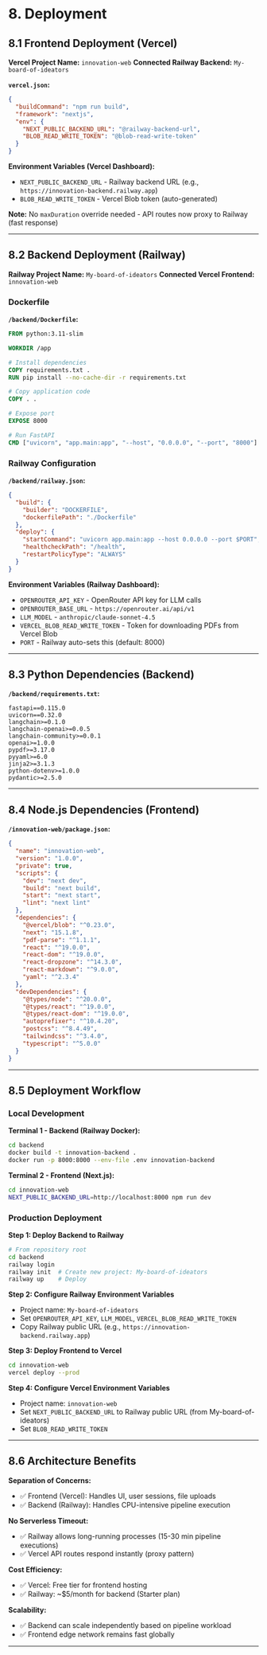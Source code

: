 # 8. Deployment

## 8.1 Frontend Deployment (Vercel)

**Vercel Project Name:** `innovation-web`
**Connected Railway Backend:** `My-board-of-ideators`

**`vercel.json`:**
```json
{
  "buildCommand": "npm run build",
  "framework": "nextjs",
  "env": {
    "NEXT_PUBLIC_BACKEND_URL": "@railway-backend-url",
    "BLOB_READ_WRITE_TOKEN": "@blob-read-write-token"
  }
}
```

**Environment Variables (Vercel Dashboard):**
- `NEXT_PUBLIC_BACKEND_URL` - Railway backend URL (e.g., `https://innovation-backend.railway.app`)
- `BLOB_READ_WRITE_TOKEN` - Vercel Blob token (auto-generated)

**Note:** No `maxDuration` override needed - API routes now proxy to Railway (fast response)

---

## 8.2 Backend Deployment (Railway)

**Railway Project Name:** `My-board-of-ideators`
**Connected Vercel Frontend:** `innovation-web`

### Dockerfile

**`/backend/Dockerfile`:**
```dockerfile
FROM python:3.11-slim

WORKDIR /app

# Install dependencies
COPY requirements.txt .
RUN pip install --no-cache-dir -r requirements.txt

# Copy application code
COPY . .

# Expose port
EXPOSE 8000

# Run FastAPI
CMD ["uvicorn", "app.main:app", "--host", "0.0.0.0", "--port", "8000"]
```

### Railway Configuration

**`/backend/railway.json`:**
```json
{
  "build": {
    "builder": "DOCKERFILE",
    "dockerfilePath": "./Dockerfile"
  },
  "deploy": {
    "startCommand": "uvicorn app.main:app --host 0.0.0.0 --port $PORT",
    "healthcheckPath": "/health",
    "restartPolicyType": "ALWAYS"
  }
}
```

**Environment Variables (Railway Dashboard):**
- `OPENROUTER_API_KEY` - OpenRouter API key for LLM calls
- `OPENROUTER_BASE_URL` - `https://openrouter.ai/api/v1`
- `LLM_MODEL` - `anthropic/claude-sonnet-4.5`
- `VERCEL_BLOB_READ_WRITE_TOKEN` - Token for downloading PDFs from Vercel Blob
- `PORT` - Railway auto-sets this (default: 8000)

---

## 8.3 Python Dependencies (Backend)

**`/backend/requirements.txt`:**
```
fastapi==0.115.0
uvicorn==0.32.0
langchain>=0.1.0
langchain-openai>=0.0.5
langchain-community>=0.0.1
openai>=1.0.0
pypdf>=3.17.0
pyyaml>=6.0
jinja2>=3.1.3
python-dotenv>=1.0.0
pydantic>=2.5.0
```

---

## 8.4 Node.js Dependencies (Frontend)

**`/innovation-web/package.json`:**
```json
{
  "name": "innovation-web",
  "version": "1.0.0",
  "private": true,
  "scripts": {
    "dev": "next dev",
    "build": "next build",
    "start": "next start",
    "lint": "next lint"
  },
  "dependencies": {
    "@vercel/blob": "^0.23.0",
    "next": "15.1.8",
    "pdf-parse": "^1.1.1",
    "react": "^19.0.0",
    "react-dom": "^19.0.0",
    "react-dropzone": "^14.3.0",
    "react-markdown": "^9.0.0",
    "yaml": "^2.3.4"
  },
  "devDependencies": {
    "@types/node": "^20.0.0",
    "@types/react": "^19.0.0",
    "@types/react-dom": "^19.0.0",
    "autoprefixer": "^10.4.20",
    "postcss": "^8.4.49",
    "tailwindcss": "^3.4.0",
    "typescript": "^5.0.0"
  }
}
```

---

## 8.5 Deployment Workflow

### Local Development

**Terminal 1 - Backend (Railway Docker):**
```bash
cd backend
docker build -t innovation-backend .
docker run -p 8000:8000 --env-file .env innovation-backend
```

**Terminal 2 - Frontend (Next.js):**
```bash
cd innovation-web
NEXT_PUBLIC_BACKEND_URL=http://localhost:8000 npm run dev
```

### Production Deployment

**Step 1: Deploy Backend to Railway**
```bash
# From repository root
cd backend
railway login
railway init  # Create new project: My-board-of-ideators
railway up    # Deploy
```

**Step 2: Configure Railway Environment Variables**
- Project name: `My-board-of-ideators`
- Set `OPENROUTER_API_KEY`, `LLM_MODEL`, `VERCEL_BLOB_READ_WRITE_TOKEN`
- Copy Railway public URL (e.g., `https://innovation-backend.railway.app`)

**Step 3: Deploy Frontend to Vercel**
```bash
cd innovation-web
vercel deploy --prod
```

**Step 4: Configure Vercel Environment Variables**
- Project name: `innovation-web`
- Set `NEXT_PUBLIC_BACKEND_URL` to Railway public URL (from My-board-of-ideators)
- Set `BLOB_READ_WRITE_TOKEN`

---

## 8.6 Architecture Benefits

**Separation of Concerns:**
- ✅ Frontend (Vercel): Handles UI, user sessions, file uploads
- ✅ Backend (Railway): Handles CPU-intensive pipeline execution

**No Serverless Timeout:**
- ✅ Railway allows long-running processes (15-30 min pipeline executions)
- ✅ Vercel API routes respond instantly (proxy pattern)

**Cost Efficiency:**
- ✅ Vercel: Free tier for frontend hosting
- ✅ Railway: ~$5/month for backend (Starter plan)

**Scalability:**
- ✅ Backend can scale independently based on pipeline workload
- ✅ Frontend edge network remains fast globally

---
